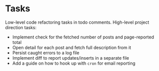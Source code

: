 # Tasks

Low-level code refactoring tasks in todo comments.
High-level project direction tasks:

- Implement check for the fetched number of posts and page-reported total
- Open detail for each post and fetch full description from it
- Persist caught errors to a log file
- Implement diff to report updates/inserts in a separate file
- Add a guide on how to hook up with `cron` for email reporting
